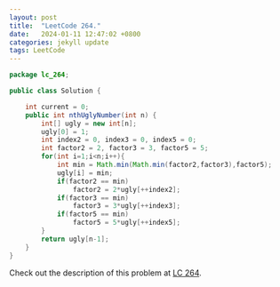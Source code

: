 ```yaml
---
layout: post
title:  "LeetCode 264."
date:   2024-01-11 12:47:02 +0800
categories: jekyll update
tags: LeetCode
---
```


```java
package lc_264;

public class Solution {

    int current = 0;
    public int nthUglyNumber(int n) {
        int[] ugly = new int[n];
        ugly[0] = 1;
        int index2 = 0, index3 = 0, index5 = 0;
        int factor2 = 2, factor3 = 3, factor5 = 5;
        for(int i=1;i<n;i++){
            int min = Math.min(Math.min(factor2,factor3),factor5);
            ugly[i] = min;
            if(factor2 == min)
                factor2 = 2*ugly[++index2];
            if(factor3 == min)
                factor3 = 3*ugly[++index3];
            if(factor5 == min)
                factor5 = 5*ugly[++index5];
        }
        return ugly[n-1];
    }
}
```

Check out the description of this problem at [LC 264][LC-264].

[LC-264]: https://leetcode.com/problemset/?search=264&page=1
